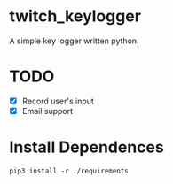 # twitch_keylogger
A simple key logger written python.

# TODO
- [x] Record user's input
- [x] Email support

# Install Dependences 

```
pip3 install -r ./requirements
```
